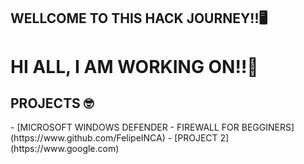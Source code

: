 ## WELLCOME TO THIS HACK JOURNEY!!🖥️
<h1>HI ALL, I AM WORKING ON!!👷</h1>

<h2>PROJECTS 🤓</h2>
- [MICROSOFT WINDOWS DEFENDER - FIREWALL FOR BEGGINERS](https://www.github.com/FelipeINCA)
- [PROJECT 2](https://www.google.com)
